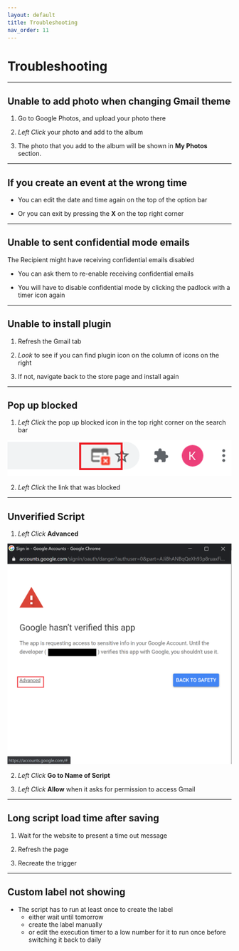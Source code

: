 ```yaml
---
layout: default
title: Troubleshooting
nav_order: 11
---
```


# Troubleshooting

---

## Unable to add photo when changing Gmail theme

1. Go to Google Photos, and upload your photo there

2. *Left Click* your photo and add to the album

3. The photo that you add to the album will be shown in **My Photos** section.

---

## If you create an event at the wrong time

- You can edit the date and time again on the top of the option bar

- Or you can exit by pressing the **X** on the top right corner

---

## Unable to sent confidential mode emails

The Recipient might have receiving confidential emails disabled

- You can ask them to re-enable receiving confidential emails

- You will have to disable confidential mode by clicking the padlock with a timer icon again

---

## Unable to install plugin

1. Refresh the Gmail tab

2. *Look* to see if you can find plugin icon on the column of icons on the right

3. If not, navigate back to the store page and install again

---

## Pop up blocked

1. *Left Click* the pop up blocked icon in the top right corner on the search bar

  <img src = "https://github.com/Joonior-Programmer/Gmail_Docs/blob/master/assets/images/automationImg/popupBlocked.png?raw=true">

2. *Left Click* the link that was blocked

---

## Unverified Script

1. *Left Click* **Advanced**

  <img src = "https://github.com/Joonior-Programmer/Gmail_Docs/blob/master/assets/images/automationImg/unverifiedScript.png?raw=true">

2. *Left Click* **Go to Name of Script**

3. *Left Click* **Allow** when it asks for permission to access Gmail

---

## Long script load time after saving

1. Wait for the website to present a time out message

2. Refresh the page

3. Recreate the trigger

---

## Custom label not showing

- The script has to run at least once to create the label
  - either wait until tomorrow
  - create the label manually
  - or edit the execution timer to a low number for it to run once before switching it back to daily
